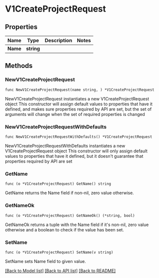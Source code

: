 # V1CreateProjectRequest

## Properties

Name | Type | Description | Notes
------------ | ------------- | ------------- | -------------
**Name** | **string** |  | 

## Methods

### NewV1CreateProjectRequest

`func NewV1CreateProjectRequest(name string, ) *V1CreateProjectRequest`

NewV1CreateProjectRequest instantiates a new V1CreateProjectRequest object
This constructor will assign default values to properties that have it defined,
and makes sure properties required by API are set, but the set of arguments
will change when the set of required properties is changed

### NewV1CreateProjectRequestWithDefaults

`func NewV1CreateProjectRequestWithDefaults() *V1CreateProjectRequest`

NewV1CreateProjectRequestWithDefaults instantiates a new V1CreateProjectRequest object
This constructor will only assign default values to properties that have it defined,
but it doesn't guarantee that properties required by API are set

### GetName

`func (o *V1CreateProjectRequest) GetName() string`

GetName returns the Name field if non-nil, zero value otherwise.

### GetNameOk

`func (o *V1CreateProjectRequest) GetNameOk() (*string, bool)`

GetNameOk returns a tuple with the Name field if it's non-nil, zero value otherwise
and a boolean to check if the value has been set.

### SetName

`func (o *V1CreateProjectRequest) SetName(v string)`

SetName sets Name field to given value.



[[Back to Model list]](../README.md#documentation-for-models) [[Back to API list]](../README.md#documentation-for-api-endpoints) [[Back to README]](../README.md)


